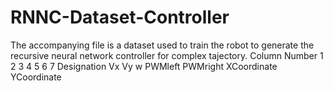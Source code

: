 # RNNC-Dataset-Controller
The accompanying file is a dataset used to train the robot to generate the recursive neural network controller for complex tajectory. 
Column Number 1 2 3 4 5 6 7
Designation Vx Vy w PWMleft PWMright XCoordinate YCoordinate
